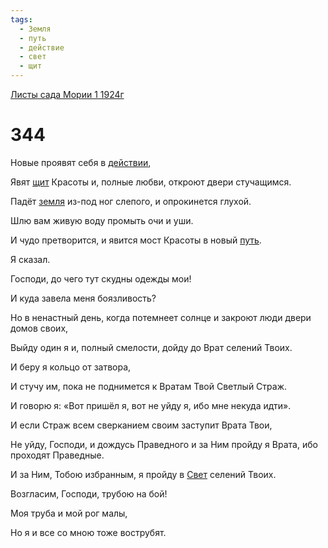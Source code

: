 ```yaml
---
tags:
  - Земля
  - путь
  - действие
  - свет
  - щит
---
```


[Листы сада Мории 1 1924г](/agni/1924)

# 344
Новые проявят себя в [действии](/tag/#действие),   

Явят [щит](/tag/#щит) Красоты и, полные любви, откроют двери стучащимся.   

Падёт [земля](/tag/#Земля) из-под ног слепого, и опрокинется глухой.   

Шлю вам живую воду промыть очи и уши.   

И чудо претворится, и явится мост Красоты в новый [путь](/tag/#путь).   

Я сказал.   

Господи, до чего тут скудны одежды мои!   

И куда завела меня боязливость?   

Но в ненастный день, когда потемнеет солнце и закроют люди двери домов своих,   

Выйду один я и, полный смелости, дойду до Врат селений Твоих.   

И беру я кольцо от затвора,   

И стучу им, пока не поднимется к Вратам Твой Светлый Страж.   

И говорю я: «Вот пришёл я, вот не уйду я, ибо мне некуда идти».   

И если Страж всем сверканием своим заступит Врата Твои,   

Не уйду, Господи, и дождусь Праведного и за Ним пройду я Врата, ибо проходят Праведные.   

И за Ним, Тобою избранным, я пройду в [Свет](/tag/#свет) селений Твоих.   

Возгласим, Господи, трубою на бой!   

Моя труба и мой рог малы,   

Но я и все со мною тоже вострубят.   

